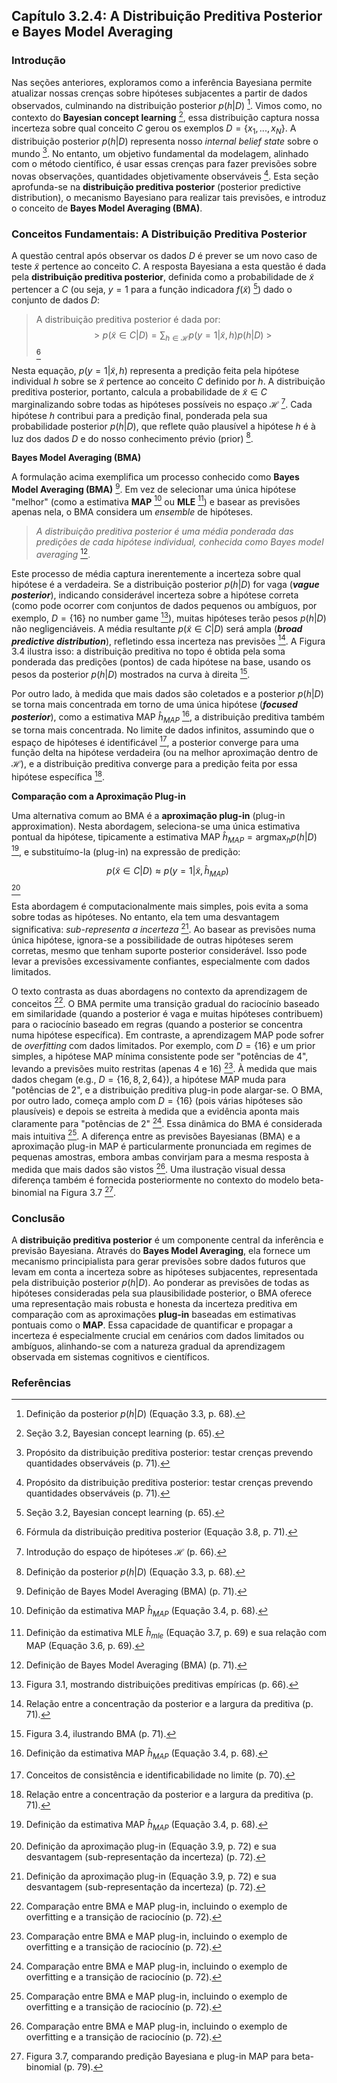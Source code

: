 ## Capítulo 3.2.4: A Distribuição Preditiva Posterior e Bayes Model Averaging

### Introdução

Nas seções anteriores, exploramos como a inferência Bayesiana permite atualizar nossas crenças sobre hipóteses subjacentes a partir de dados observados, culminando na distribuição posterior $p(h|D)$ [^12]. Vimos como, no contexto do **Bayesian concept learning** [^2], essa distribuição captura nossa incerteza sobre qual conceito $C$ gerou os exemplos $D = \{x_1, ..., x_N\}$. A distribuição posterior $p(h|D)$ representa nosso *internal belief state* sobre o mundo [^18]. No entanto, um objetivo fundamental da modelagem, alinhado com o método científico, é usar essas crenças para fazer previsões sobre novas observações, quantidades objetivamente observáveis [^18]. Esta seção aprofunda-se na **distribuição preditiva posterior** (posterior predictive distribution), o mecanismo Bayesiano para realizar tais previsões, e introduz o conceito de **Bayes Model Averaging (BMA)**.

### Conceitos Fundamentais: A Distribuição Preditiva Posterior

A questão central após observar os dados $D$ é prever se um novo caso de teste $\tilde{x}$ pertence ao conceito $C$. A resposta Bayesiana a esta questão é dada pela **distribuição preditiva posterior**, definida como a probabilidade de $\tilde{x}$ pertencer a $C$ (ou seja, $y=1$ para a função indicadora $f(\tilde{x})$ [^2]) dado o conjunto de dados $D$:

> A distribuição preditiva posterior é dada por:
> $$ > p(\tilde{x} \in C|D) = \sum_{h \in \mathcal{H}} p(y = 1|\tilde{x}, h)p(h|D)\ > $$ [^19]

Nesta equação, $p(y = 1|\tilde{x}, h)$ representa a predição feita pela hipótese individual $h$ sobre se $\tilde{x}$ pertence ao conceito $C$ definido por $h$. A distribuição preditiva posterior, portanto, calcula a probabilidade de $\tilde{x} \in C$ marginalizando sobre todas as hipóteses possíveis no espaço $\mathcal{H}$ [^5]. Cada hipótese $h$ contribui para a predição final, ponderada pela sua probabilidade posterior $p(h|D)$, que reflete quão plausível a hipótese $h$ é à luz dos dados $D$ e do nosso conhecimento prévio (prior) [^12].

**Bayes Model Averaging (BMA)**

A formulação acima exemplifica um processo conhecido como **Bayes Model Averaging (BMA)** [^20]. Em vez de selecionar uma única hipótese "melhor" (como a estimativa **MAP** [^14] ou **MLE** [^15]) e basear as previsões apenas nela, o BMA considera um *ensemble* de hipóteses.

> *A distribuição preditiva posterior é uma média ponderada das predições de cada hipótese individual, conhecida como Bayes model averaging* [^20].

Este processo de média captura inerentemente a incerteza sobre qual hipótese é a verdadeira. Se a distribuição posterior $p(h|D)$ for vaga (***vague posterior***), indicando considerável incerteza sobre a hipótese correta (como pode ocorrer com conjuntos de dados pequenos ou ambíguos, por exemplo, $D=\{16\}$ no number game [^4]), muitas hipóteses terão pesos $p(h|D)$ não negligenciáveis. A média resultante $p(\tilde{x} \in C|D)$ será ampla (***broad predictive distribution***), refletindo essa incerteza nas previsões [^22]. A Figura 3.4 ilustra isso: a distribuição preditiva no topo é obtida pela soma ponderada das predições (pontos) de cada hipótese na base, usando os pesos da posterior $p(h|D)$ mostrados na curva à direita [^21].

Por outro lado, à medida que mais dados são coletados e a posterior $p(h|D)$ se torna mais concentrada em torno de uma única hipótese (***focused posterior***), como a estimativa MAP $\hat{h}_{MAP}$ [^14], a distribuição preditiva também se torna mais concentrada. No limite de dados infinitos, assumindo que o espaço de hipóteses é identificável [^17], a posterior converge para uma função delta na hipótese verdadeira (ou na melhor aproximação dentro de $\mathcal{H}$), e a distribuição preditiva converge para a predição feita por essa hipótese específica [^22].

**Comparação com a Aproximação Plug-in**

Uma alternativa comum ao BMA é a **aproximação plug-in** (plug-in approximation). Nesta abordagem, seleciona-se uma única estimativa pontual da hipótese, tipicamente a estimativa MAP $\hat{h}_{MAP} = \text{argmax}_h p(h|D)$ [^14], e substituímo-la (plug-in) na expressão de predição:

$$ p(\tilde{x} \in C|D) \approx p(y = 1|\tilde{x}, \hat{h}_{MAP})\ $$ [^23]

Esta abordagem é computacionalmente mais simples, pois evita a soma sobre todas as hipóteses. No entanto, ela tem uma desvantagem significativa: *sub-representa a incerteza* [^23]. Ao basear as previsões numa única hipótese, ignora-se a possibilidade de outras hipóteses serem corretas, mesmo que tenham suporte posterior considerável. Isso pode levar a previsões excessivamente confiantes, especialmente com dados limitados.

O texto contrasta as duas abordagens no contexto da aprendizagem de conceitos [^24]. O BMA permite uma transição gradual do raciocínio baseado em similaridade (quando a posterior é vaga e muitas hipóteses contribuem) para o raciocínio baseado em regras (quando a posterior se concentra numa hipótese específica). Em contraste, a aprendizagem MAP pode sofrer de *overfitting* com dados limitados. Por exemplo, com $D=\{16\}$ e um prior simples, a hipótese MAP mínima consistente pode ser "potências de 4", levando a previsões muito restritas (apenas 4 e 16) [^24]. À medida que mais dados chegam (e.g., $D=\{16, 8, 2, 64\}$), a hipótese MAP muda para "potências de 2", e a distribuição preditiva plug-in pode alargar-se. O BMA, por outro lado, começa amplo com $D=\{16\}$ (pois várias hipóteses são plausíveis) e depois se estreita à medida que a evidência aponta mais claramente para "potências de 2" [^24]. Essa dinâmica do BMA é considerada mais intuitiva [^24]. A diferença entre as previsões Bayesianas (BMA) e a aproximação plug-in MAP é particularmente pronunciada em regimes de pequenas amostras, embora ambas convirjam para a mesma resposta à medida que mais dados são vistos [^24]. Uma ilustração visual dessa diferença também é fornecida posteriormente no contexto do modelo beta-binomial na Figura 3.7 [^55].

### Conclusão

A **distribuição preditiva posterior** é um componente central da inferência e previsão Bayesiana. Através do **Bayes Model Averaging**, ela fornece um mecanismo principialista para gerar previsões sobre dados futuros que levam em conta a incerteza sobre as hipóteses subjacentes, representada pela distribuição posterior $p(h|D)$. Ao ponderar as previsões de todas as hipóteses consideradas pela sua plausibilidade posterior, o BMA oferece uma representação mais robusta e honesta da incerteza preditiva em comparação com as aproximações **plug-in** baseadas em estimativas pontuais como o **MAP**. Essa capacidade de quantificar e propagar a incerteza é especialmente crucial em cenários com dados limitados ou ambíguos, alinhando-se com a natureza gradual da aprendizagem observada em sistemas cognitivos e científicos.

### Referências

[^1]: Seção 2.2.3.2, mencionada na Introdução (p. 65).
[^2]: Seção 3.2, Bayesian concept learning (p. 65).
[^3]: Definição de $p(\tilde{x}|D)$ como a probabilidade de $\tilde{x} \in C$ dado $D$ (p. 66).
[^4]: Figura 3.1, mostrando distribuições preditivas empíricas (p. 66).
[^5]: Introdução do espaço de hipóteses $\mathcal{H}$ (p. 66).
[^6]: Assunção de amostragem forte (strong sampling assumption) (p. 67).
[^7]: Derivação da likelihood $p(D|h)$ (Equação 3.2, p. 67).
[^8]: Princípio do tamanho (size principle) / Navalha de Occam (Occam\'s razor) (p. 67).
[^9]: Comparação de likelihoods para $h_{two}$ e $h_{even}$ (p. 67).
[^10]: Discussão sobre o prior $p(h)$ e sua subjetividade (p. 67-68).
[^11]: Exemplo de prior para o number game (p. 68).
[^12]: Definição da posterior $p(h|D)$ (Equação 3.3, p. 68).
[^13]: Figura 3.2, mostrando prior, likelihood e posterior para $D=\{16\}$ (p. 69).
[^14]: Definição da estimativa MAP $\hat{h}_{MAP}$ (Equação 3.4, p. 68).
[^15]: Definição da estimativa MLE $\hat{h}_{mle}$ (Equação 3.7, p. 69) e sua relação com MAP (Equação 3.6, p. 69).
[^16]: Figura 3.3, mostrando prior, likelihood e posterior para $D=\{16, 8, 2, 64\}$ (p. 70).
[^17]: Conceitos de consistência e identificabilidade no limite (p. 70).
[^18]: Propósito da distribuição preditiva posterior: testar crenças prevendo quantidades observáveis (p. 71).
[^19]: Fórmula da distribuição preditiva posterior (Equação 3.8, p. 71).
[^20]: Definição de Bayes Model Averaging (BMA) (p. 71).
[^21]: Figura 3.4, ilustrando BMA (p. 71).
[^22]: Relação entre a concentração da posterior e a largura da preditiva (p. 71).
[^23]: Definição da aproximação plug-in (Equação 3.9, p. 72) e sua desvantagem (sub-representação da incerteza) (p. 72).
[^24]: Comparação entre BMA e MAP plug-in, incluindo o exemplo de overfitting e a transição de raciocínio (p. 72).
[^25]: Seção 3.2.5, A more complex prior (p. 72).
[^26]: Seção 3.3, The beta-binomial model (p. 72).
[^27]: Suficientes estatísticas (p. 74).
[^28]: Distribuição Binomial (Equação 3.12, p. 74).
[^29]: Prior conjugado (p. 74).
[^30]: Distribuição Beta (Equação 3.15, p. 74).
[^31]: Hiper-parâmetros (p. 74).
[^32]: Prior não informativo (p. 74).
[^33]: Posterior para Beta-Binomial (Equação 3.16, p. 75).
[^34]: Pseudo-contagens (pseudo counts) (p. 75).
[^35]: Tamanho efetivo da amostra (effective sample size) (p. 75).
[^36]: Figura 3.6, exemplos de atualização da posterior Beta (p. 75).
[^37]: Aprendizagem online (online learning) (p. 75).
[^38]: Média e modo da posterior Beta (Equações 3.21, 3.23, p. 76).
[^39]: Média posterior como combinação convexa (Equação 3.24, p. 76).
[^40]: Variância da posterior Beta (Equação 3.25, p. 76).
[^41]: Aproximação da variância posterior (Equação 3.26, p. 76).
[^42]: Barra de erro (error bar) / desvio padrão posterior (Equação 3.27, p. 76).
[^43]: Incerteza vs valor de $\theta$ (p. 77).
[^44]: Distribuição preditiva posterior para Beta-Binomial (Equações 3.28, 3.29, p. 77).
[^45]: Média da preditiva posterior vs plug-in da média posterior (p. 77).
[^46]: Seção 3.3.4.1, Overfitting and the black swan paradox (p. 77).
[^47]: Problema da contagem zero (zero count problem) / dados esparsos (sparse data problem) (p. 77).
[^48]: Paradoxo do cisne negro (black swan paradox) (p. 77).
[^49]: Problema da indução (induction) (p. 77).
[^50]: Regra de sucessão de Laplace (Laplace\'s rule of succession) (Equação 3.30, p. 77).
[^51]: Suavização add-one (add-one smoothing) (p. 77).
[^52]: Plug-in do MAP não tem o mesmo efeito de suavização (p. 78).
[^53]: Ver [^51].
[^54]: Seção 3.3.4.2, Predicting the outcome of multiple future trials (p. 78), distribuição beta-binomial (Equação 3.34, p. 78).
[^55]: Figura 3.7, comparando predição Bayesiana e plug-in MAP para beta-binomial (p. 79).
[^56]: Seção 3.4, The Dirichlet-multinomial model (p. 78).
[^57]: Likelihood Multinomial (Equação 3.36, p. 79).
[^58]: Prior de Dirichlet (Equação 3.37, p. 79).
[^59]: Posterior de Dirichlet (Equação 3.40, p. 79).
[^60]: Obtenção da posterior pela adição de pseudo-contagens (p. 80).
[^61]: Derivação do MAP para Dirichlet-Multinomial (Equação 3.47, p. 80).
[^62]: Multiplicador de Lagrange (p. 80).
[^63]: MLE para Multinomial (Equação 3.48, p. 80).
[^64]: Seção 3.4.4, Posterior predictive (p. 81).
[^65]: Preditiva posterior para Dirichlet-Multinomial (Equação 3.51, p. 81).
[^66]: Suavização Bayesiana evita problema de contagem zero (p. 81).
[^67]: Seção 3.4.4.1, Worked example: language models using bag of words (p. 81).
[^68]: Modelo bag of words (p. 81).
[^69]: Ver [^67].
[^70]: Ver [^66].
[^71]: Exemplo de predição de palavras com suavização (Equação 3.53, p. 82).
[^72]: Seção 3.5, Naive Bayes classifiers (p. 82).
[^73]: Suposição de independência condicional (p. 82).
[^74]: Modelo Naive Bayes Classifier (NBC) (Equação 3.54, p. 82).
[^75]: Tipos de características (real, binária, categórica) (p. 82-83).
[^76]: Seção 3.5.1, Model fitting (p. 83).
[^77]: Seção 3.5.1.1, MLE for NBC (p. 83).
[^78]: Log-likelihood para NBC (Equação 3.56, p. 83).
[^79]: MLE para prior de classe e parâmetros de característica (Equações 3.57, 3.58, p. 83).
[^80]: Figura 3.8, densidades condicionais de classe para modelo bag-of-words (p. 84).
[^81]: Seção 3.5.1.2, Bayesian naive Bayes (p. 84), prior fatorizado (Equação 3.59, p. 84), posterior fatorizada (Equações 3.60-3.62, p. 85).
[^82]: Seção 3.5.2, Using the model for prediction (p. 85).
[^83]: Predição com NBC (Equação 3.63, p. 85).
[^84]: Procedimento Bayesiano correto: integrar parâmetros (Equações 3.64, 3.65, p. 85).
[^85]: Densidade preditiva posterior via plug-in da média posterior (Equações 3.66-3.68, p. 85).
[^86]: Comparação com plug-in do ML/MAP (Equação 3.69, p. 85).
[^87]: Seção 3.5.3, The log-sum-exp trick (p. 86).
[^88]: Problema de underflow numérico (p. 86).
[^89]: Fórmula do log-sum-exp (Equação 3.74, p. 86).
[^90]: Seção 3.5.4, Feature selection using mutual information (p. 86).
[^91]: Informação Mútua (Mutual Information) (Equação 3.75, p. 87).
[^92]: Cálculo de MI para características binárias (Equação 3.76, p. 87).
[^93]: Seção 3.5.5, Classifying documents using bag of words (p. 87).
[^94]: Modelo produto de Bernoulli / independência binária (Equação 3.77, p. 87). Comparação com modelo Multinomial (Equação 3.78, p. 88).
[^95]: Problema de burstiness (p. 88).
[^96]: Dirichlet Compound Multinomial (DCM) (Equação 3.79, p. 89).
[^97]: Exercício 3.1 (p. 89).
[^98]: Exercício 3.2 (p. 89).
[^99]: Exercício 3.3 (p. 90).
[^100]: Exercício 3.4 (p. 90).
[^101]: Exercício 3.5 (p. 90).
[^102]: Exercício 3.6 (p. 90).
[^103]: Exercício 3.7 (p. 90).
[^104]: Exercício 3.8 (p. 90).
[^105]: Exercício 3.9 (p. 91).
[^106]: Exercício 3.10 (p. 91).
[^107]: Exercício 3.11 (p. 92).
[^108]: Exercício 3.12 (p. 92).
[^109]: Exercício 3.13 (p. 92).
[^110]: Exercício 3.14 (p. 93).
[^111]: Exercício 3.15 (p. 93).
[^112]: Exercício 3.16 (p. 93).
[^113]: Exercício 3.17 (p. 93).
[^114]: Exercício 3.18 (p. 93).
[^115]: Exercício 3.19 (p. 93).
[^116]: Exercício 3.20 (p. 94).
[^117]: Exercício 3.21 (p. 95).
[^118]: Exercício 3.22 (p. 95).

<!-- END -->